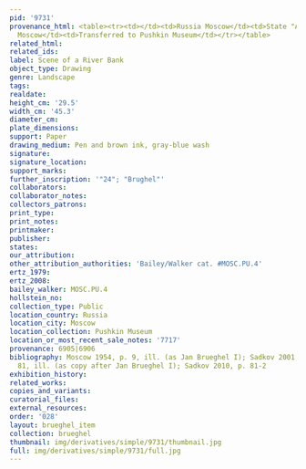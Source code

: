 ```yaml
---
pid: '9731'
provenance_html: <table><tr><td></td><td>Russia Moscow</td><td>State "Antiquariat"</td></tr><tr><td>1937</td><td>Russia
  Moscow</td><td>Transferred to Pushkin Museum</td></tr></table>
related_html: 
related_ids: 
label: Scene of a River Bank
object_type: Drawing
genre: Landscape
tags: 
realdate: 
height_cm: '29.5'
width_cm: '45.3'
diameter_cm: 
plate_dimensions: 
support: Paper
drawing_medium: Pen and brown ink, gray-blue wash
signature: 
signature_location: 
support_marks: 
further_inscription: '"24"; "Brughel"'
collaborators: 
collaborator_notes: 
collectors_patrons: 
print_type: 
print_notes: 
printmaker: 
publisher: 
states: 
our_attribution: 
other_attribution_authorities: 'Bailey/Walker cat. #MOSC.PU.4'
ertz_1979: 
ertz_2008: 
bailey_walker: MOSC.PU.4
hollstein_no: 
collection_type: Public
location_country: Russia
location_city: Moscow
location_collection: Pushkin Museum
location_or_most_recent_sale_notes: '7717'
provenance: 6905|6906
bibliography: Moscow 1954, p. 9, ill. (as Jan Brueghel I); Sadkov 2001, p. 75, nr.
  81, ill. (as copy after Jan Brueghel I); Sadkov 2010, p. 81-2
exhibition_history: 
related_works: 
copies_and_variants: 
curatorial_files: 
external_resources: 
order: '028'
layout: brueghel_item
collection: brueghel
thumbnail: img/derivatives/simple/9731/thumbnail.jpg
full: img/derivatives/simple/9731/full.jpg
---
```

